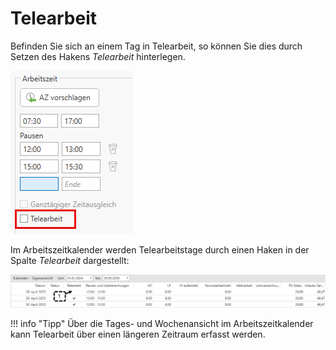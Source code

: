 # Telearbeit

Befinden Sie sich an einem Tag in Telearbeit, so können Sie dies durch
Setzen des Hakens *Telearbeit* hinterlegen.

![](<img/image81.png>)

Im Arbeitszeitkalender werden Telearbeitstage durch einen Haken in der
Spalte *Telearbeit* dargestellt:

![](<img/image82.png>)

!!! info "Tipp"
    Über die Tages- und Wochenansicht im Arbeitszeitkalender kann Telearbeit
    über einen längeren Zeitraum erfasst werden.